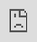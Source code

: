 ```yaml
---
layout: archive
title: "CV"
permalink: /cv/
author_profile: true
redirect_from:
  - /resume
---
```


{% include base_path %}


[Download full CV](https://nesar.github.io/files/CV_NesarRamachandra.pdf)

---
title: "CV"
description: Download full CV
date: 2017-11-01
layout: pdf
categories: cv
permalink: /cv/
---

<!-- <ul class="buttons"> -->
	<a href="./files/Resume_NesarRamachandra.pdf" class="button style3"><b>My Resume</b></a>
    <a href="./files/CV_NesarRamachandra.pdf" class="button style3"><b>My CV</b></a>
<!-- </ul> -->

<iframe src="https://nesar.github.io/files/CV_NesarRamachandra.pdf" width="100%" height="100%"></iframe>

OR This 


<body style="margin:0px;padding:0px;overflow:hidden">
    <iframe src="https://nesar.github.io/files/CV_NesarRamachandra.pdf" frameborder="0" style="overflow:hidden;overflow-x:hidden;overflow-y:hidden;height:100%;width:100%;position:absolute;top:0px;left:0px;right:0px;bottom:0px" height="100%" width="100%"></iframe>
</body>
